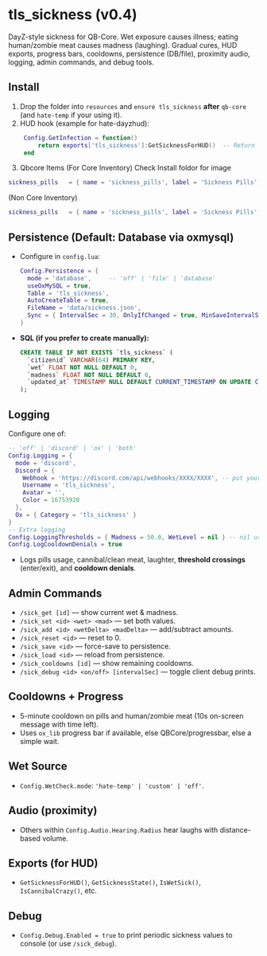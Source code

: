 # tls_sickness (v0.4)

DayZ-style sickness for QB-Core. Wet exposure causes illness; eating human/zombie meat causes madness (laughing). Gradual cures, HUD exports, progress bars, cooldowns, persistence (DB/file), proximity audio, logging, admin commands, and debug tools.

## Install
1. Drop the folder into `resources` and `ensure tls_sickness` **after** `qb-core` (and `hate-temp` if your using it).
2. HUD hook (example for hate-dayzhud):
   ```lua
    Config.GetInfection = function()
        return exports['tls_sickness']:GetSicknessForHUD()  -- Return 0-100 infection level
    end
   ```
3. Qbcore Items (For Core Inventory) Check Install foldor for image
  ```lua
  sickness_pills   = { name = 'sickness_pills', label = 'Sickness Pills', weight = 0, type = 'item', image = 'sickness_pills.png', unique = false, useable = true, shouldClose = true, description = 'The Label Has Been Ripped Off', x = 1,   y = 2, category = 'ENTER YOUR CATEGORY HERE!!!!!!', },
  ```
  (Non Core Inventory)
  ```lua
  sickness_pills   = { name = 'sickness_pills', label = 'Sickness Pills', weight = 0, type = 'item', image = 'sickness_pills.png', unique = false, useable = true, shouldClose = true, description = 'The Label Has Been Ripped Off',},
  ```

## Persistence (Default: Database via oxmysql)
- Configure in `config.lua`:
  ```lua
  Config.Persistence = {
    mode = 'database',     -- 'off' | 'file' | 'database'
    useOxMySQL = true,
    Table = 'tls_sickness',
    AutoCreateTable = true,
    FileName = 'data/sickness.json',
    Sync = { IntervalSec = 30, OnlyIfChanged = true, MinSaveIntervalSec = 20 }
  }
  ```
- **SQL (if you prefer to create manually):**
  ```sql
  CREATE TABLE IF NOT EXISTS `tls_sickness` (
    `citizenid` VARCHAR(64) PRIMARY KEY,
    `wet` FLOAT NOT NULL DEFAULT 0,
    `madness` FLOAT NOT NULL DEFAULT 0,
    `updated_at` TIMESTAMP NULL DEFAULT CURRENT_TIMESTAMP ON UPDATE CURRENT_TIMESTAMP
  );
  ```

## Logging
Configure one of:
```lua
-- 'off' | 'discord' | 'ox' | 'both'
Config.Logging = {
  mode = 'discord',
  Discord = {
    Webhook = 'https://discord.com/api/webhooks/XXXX/XXXX', -- put your URL
    Username = 'tls_sickness',
    Avatar = '',
    Color = 16753920
  },
  Ox = { Category = 'tls_sickness' }
}
-- Extra logging
Config.LoggingThresholds = { Madness = 50.0, WetLevel = nil } -- nil uses Wet.SickThreshold
Config.LogCooldownDenials = true
```
- Logs pills usage, cannibal/clean meat, laughter, **threshold crossings** (enter/exit), and **cooldown denials**.

## Admin Commands
- `/sick_get [id]` — show current wet & madness.
- `/sick_set <id> <wet> <mad>` — set both values.
- `/sick_add <id> <wetDelta> <madDelta>` — add/subtract amounts.
- `/sick_reset <id>` — reset to 0.
- `/sick_save <id>` — force-save to persistence.
- `/sick_load <id>` — reload from persistence.
- `/sick_cooldowns [id]` — show remaining cooldowns.
- `/sick_debug <id> <on/off> [intervalSec]` — toggle client debug prints.

## Cooldowns + Progress
- 5-minute cooldown on pills and human/zombie meat (10s on-screen message with time left).
- Uses `ox_lib` progress bar if available, else QBCore/progressbar, else a simple wait.

## Wet Source
- `Config.WetCheck.mode`: `'hate-temp' | 'custom' | 'off'`.

## Audio (proximity)
- Others within `Config.Audio.Hearing.Radius` hear laughs with distance-based volume.

## Exports (for HUD)
- `GetSicknessForHUD()`, `GetSicknessState()`, `IsWetSick()`, `IsCannibalCrazy()`, etc.

## Debug
- `Config.Debug.Enabled = true` to print periodic sickness values to console (or use `/sick_debug`). 
